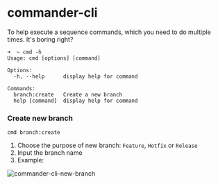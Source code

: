 # commander-cli

To help execute a sequence commands, which you need to do multiple times. It's boring right?

```
➜  ~ cmd -h
Usage: cmd [options] [command]

Options:
  -h, --help      display help for command

Commands:
  branch:create   Create a new branch
  help [command]  display help for command
```

### Create new branch

```
cmd branch:create
```

1. Choose the purpose of new branch: `Feature`, `Hotfix` or `Release`
2. Input the branch name
3. Example:

![commander-cli-new-branch](https://user-images.githubusercontent.com/6206464/131709697-a58d17fa-3bdd-42e1-b7db-a8d3b6cc9b95.gif)
